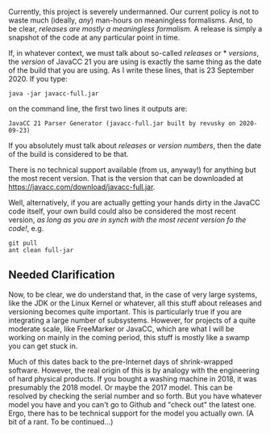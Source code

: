 Currently, this project is severely undermanned. Our current policy is not to waste much (ideally, *any*) man-hours on meaningless formalisms. And, to be clear, *releases are mostly a meaningless formalism.* A release is simply a snapshot of the code at any particular point in time.

If, in whatever context, we must talk about so-called *releases* or * *versions*, the *version* of JavaCC 21 you are using is exactly the same thing as the date of the build that you are using. As I write these lines, that is 23 September 2020. If you type:

    java -jar javacc-full.jar

on the command line, the first two lines it outputs are:

    JavaCC 21 Parser Generator (javacc-full.jar built by revusky on 2020-09-23)

If you absolutely must talk about *releases* or *version numbers*, then the date of the build is considered to be that.    

There is no technical support available (from us, anyway!) for anything but the most recent version. That is the version that can be downloaded at https://javacc.com/download/javacc-full.jar.

Well, alternatively, if you are actually getting your hands dirty in the JavaCC code itself, your own build could also be considered the most recent version, *as long as you are in synch with the most recent version fo the code!*, e.g.

    git pull
    ant clean full-jar

## Needed Clarification

Now, to be clear, we do understand that, in the case of very large systems, like the JDK or the Linux Kernel or whatever, all this stuff about releases and versioning becomes quite important. This is particularly true if you are integrating a large number of subsystems. However, for projects of a quite moderate scale, like FreeMarker or JavaCC, which are what I will be working on mainly in the coming period, this stuff is mostly like a swamp you can get stuck in.

Much of this dates back to the pre-Internet days of shrink-wrapped software.  However, the real origin of this is by analogy with the engineering of hard physical products. If you bought a washing machine in 2018, it was presumably the 2018 model. Or maybe the 2017 model. This can be resolved by checking the serial number and so forth. But you have whatever model you have and you can't go to Github and "check out" the latest one. Ergo, there has to be technical support for the model you actually own. (A bit of a rant. To be continued...)


